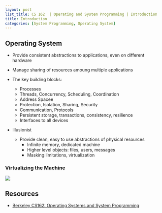 ```yaml
---
layout: post
list_title: CS 162  | Operating and System Programming | Introduction
title: Introduction
categories: [System Programming, Operating System]
---
```


## Operating System

- Provide consistent abstractions to applications, even on different hardware
- Manage sharing of resources amoung multiple applications

- The key building blocks:
    - Processes
    - Threads, Concurrency, Scheduling, Coordination
    - Address Spacee
    - Protection, Isolation, Sharing, Security
    - Communication, Protocols
    - Persistent storage, transactions, consistency, resilience
    - Interfaces to all devices

- Illusionist
    -  Provide clean, easy to use abstractions of physical resources
        - Infinite memory, dedicated machine
        - Higher level objects: files, users, messages
        - Masking limitations, virtualization

### Virtualizing the Machine

<img class="md-img-center" src="{{site.baseurl}}/assets/images/2020/01/os-00-01.png">





## Resources

- [Berkeley CS162: Operating Systems and System Programming](https://www.youtube.com/watch?v=4FpG1DcvHzc&list=PLF2K2xZjNEf97A_uBCwEl61sdxWVP7VWC)